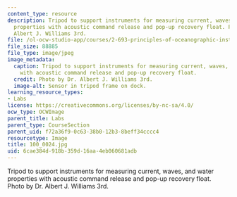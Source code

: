 ```yaml
---
content_type: resource
description: Tripod to support instruments for measuring current, waves, and water
  properties with acoustic command release and pop-up recovery float. Photo by Dr.
  Albert J. Williams 3rd.
file: /ol-ocw-studio-app/courses/2-693-principles-of-oceanographic-instrument-systems-sensors-and-measurements-13-998-spring-2004/6cae384d918b359d16aa4eb060681adb_100_0024.jpg
file_size: 88885
file_type: image/jpeg
image_metadata:
  caption: Tripod to support instruments for measuring current, waves, and water properties
    with acoustic command release and pop-up recovery float.
  credit: Photo by Dr. Albert J. Williams 3rd.
  image-alt: Sensor in tripod frame on dock.
learning_resource_types:
- Labs
license: https://creativecommons.org/licenses/by-nc-sa/4.0/
ocw_type: OCWImage
parent_title: Labs
parent_type: CourseSection
parent_uid: f72a36f9-0c63-38b0-12b3-8beff34cccc4
resourcetype: Image
title: 100_0024.jpg
uid: 6cae384d-918b-359d-16aa-4eb060681adb
---
```

Tripod to support instruments for measuring current, waves, and water properties with acoustic command release and pop-up recovery float. Photo by Dr. Albert J. Williams 3rd.